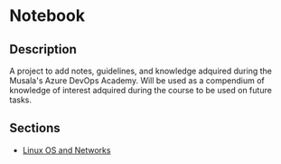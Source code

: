 # Notebook

## Description
A project to add notes, guidelines, and knowledge adquired during the Musala's Azure DevOps Academy. Will be used as a compendium of knowledge of interest adquired during the course to be used on future tasks.

## Sections

* [Linux OS and Networks](notebook_os_networks.md)